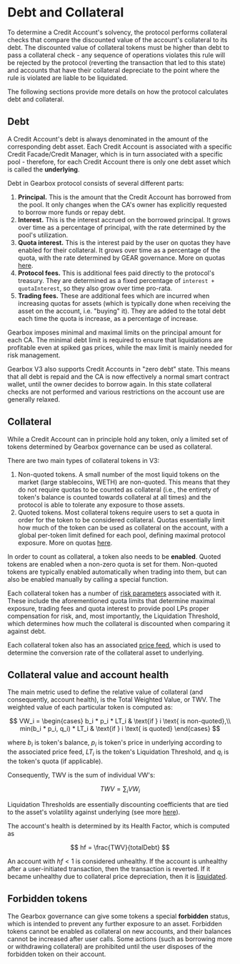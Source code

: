 # Debt and Collateral

To determine a Credit Account's solvency, the protocol performs collateral checks that compare the discounted value of the account's collateral to its debt. The discounted value of collateral tokens must be higher than debt to pass a collateral check - any sequence of operations violates this rule will be rejected by the protocol (reverting the transaction that led to this state) and accounts that have their collateral depreciate to the point where the rule is violated are liable to be liquidated.

The following sections provide more details on how the protocol calculates debt and collateral.

## Debt

A Credit Account's debt is always denominated in the amount of the corresponding debt asset. Each Credit Account is associated with a specific Credit Facade/Credit Manager, which is in turn associated with a specific pool - therefore, for each Credit Account there is only one debt asset which is called the **underlying**.

Debt in Gearbox protocol consists of several different parts:
1. **Principal.** This is the amount that the Credit Account has borrowed from the pool. It only changes when the CA's owner has explicitly requested to borrow more funds or repay debt.
2. **Interest.** This is the interest accrued on the borrowed principal. It grows over time as a percentage of principal, with the rate determined by the pool's utilization.
3. **Quota interest.** This is the interest paid by the user on quotas they have enabled for their collateral. It grows over time as a percentage of the quota, with the rate determined by GEAR governance. More on quotas [here](/core/quota).
4. **Protocol fees.** This is additional fees paid directly to the protocol's treasury. They are determined as a fixed percentage of `interest + quotaInterest`, so they also grow over time pro-rata.
5. **Trading fees.** These are additional fees which are incurred when increasing quotas for assets (which is typically done when receiving the asset on the account, i.e. "buying" it). They are added to the total debt each time the quota is increase, as a percentage of increase.

Gearbox imposes minimal and maximal limits on the principal amount for each CA. The minimal debt limit is required to ensure that liquidations are profitable even at spiked gas prices, while the max limit is mainly needed for risk management.

Gearbox V3 also supports Credit Accounts in "zero debt" state. This means that all debt is repaid and the CA is now effectively a normal smart contract wallet, until the owner decides to borrow again. In this state collateral checks are not performed and various restrictions on the account use are generally relaxed.

## Collateral

While a Credit Account can in principle hold any token, only a limited set of tokens determined by Gearbox governance can be used as collateral.

There are two main types of collateral tokens in V3:
1. Non-quoted tokens. A small number of the most liquid tokens on the market (large stablecoins, WETH) are non-quoted. This means that they do not require quotas to be counted as collateral (i.e., the entirety of token's balance is counted towards collateral at all times) and the protocol is able to tolerate any exposure to those assets.
2. Quoted tokens. Most collateral tokens require users to set a quota in order for the token to be considered collateral. Quotas essentially limit how much of the token can be used as collateral on the account, with a global per-token limit defined for each pool, defining maximal protocol exposure. More on quotas [here](/core/quota).

In order to count as collateral, a token also needs to be **enabled**. Quoted tokens are enabled when a non-zero quota is set for them. Non-quoted tokens are typically enabled automatically when trading into them, but can also be enabled manually by calling a special function.

Each collateral token has a number of [risk parameters](/risk/overview) associated with it. These include the aforementioned quota limits that determine maximal exposure, trading fees and quota interest to provide pool LPs proper compensation for risk, and, most importantly, the Liquidation Threshold, which determines how much the collateral is discounted when comparing it against debt.

Each collateral token also has an associated [price feed](/oracle/overview), which is used to determine the conversion rate of the collateral asset to underlying.

## Collateral value and account health

The main metric used to define the relative value of collateral (and consequently, account health), is the Total Weighted Value, or TWV. The weighted value of each particular token is computed as:

$$
VW_i = \begin{cases}
    b_i * p_i * LT_i & \text{if } i \text{ is non-quoted},\\
    min(b_i * p_i, q_i) * LT_i & \text{if } i \text{ is quoted}
\end{cases}
$$

where $b_i$ is token's balance, $p_i$ is token's price in underlying according to the associated price feed, $LT_i$ is the token's Liquidation Threshold, and $q_i$ is the token's quota (if applicable).

Consequently, TWV is the sum of individual VW's:

$$
TWV = \sum_{i}{VW_i}
$$

Liquidation Thresholds are essentially discounting coefficients that are tied to the asset's volatility against underlying (see more [here](/risk/liquidation-threshold)).

The account's health is determined by its Health Factor, which is computed as 

$$
hf = \frac{TWV}{totalDebt}
$$

An account with $hf < 1$ is considered unhealthy. If the account is unhealthy after a user-initiated transaction, then the transaction is reverted. If it became unhealthy due to collateral price depreciation, then it is [liquidated](/core/liquidation).

## Forbidden tokens

The Gearbox governance can give some tokens a special **forbidden** status, which is intended to prevent any further exposure to an asset. Forbidden tokens cannot be enabled as collateral on new accounts, and their balances cannot be increased after user calls. Some actions (such as borrowing more or withdrawing collateral) are prohibited until the user disposes of the forbidden token on their account.